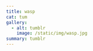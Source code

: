 ```yaml
---
title: wasp
cat: tum
gallery:
  - alt: tumblr
    image: /static/img/wasp.jpg
summary: tumblr
---
```

